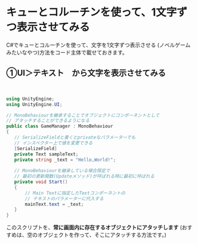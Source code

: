 # キューとコルーチンを使って、1文字ずつ表示させてみる

C#でキューとコルーチンを使って、文字を1文字ずつ表示させる
(ノベルゲームみたいなやつ)方法をコード主体で載せておきます。

## ①UI＞テキスト　から文字を表示させてみる
<br>


```cs
using UnityEngine;
using UnityEngine.UI;

// MonoBehaviourを継承することでオブジェクトにコンポーネントとして
// アタッチすることができるようになる
public class GameManager : MonoBehaviour
{
   // SerializeFieldと書くとprivateなパラメーターでも
   // インスペクター上で値を変更できる
   [SerializeField]
   private Text sampleText;
   private string _text = "Hello,World!";
   
   // MonoBehaviourを継承している場合限定で
   // 最初の更新関数(Updateメソッド)が呼ばれる時に最初に呼ばれる
   private void Start()
   {
       // Main Textに指定したTextコンポーネントの
       // テキストのパラメーターに代入する
       mainText.text = _text;
   }
}
```

このスクリプトを、**常に画面内に存在するオブジェクトにアタッチします**
(おすすめは、空のオブジェクトを作って、そこにアタッチする方法です。)